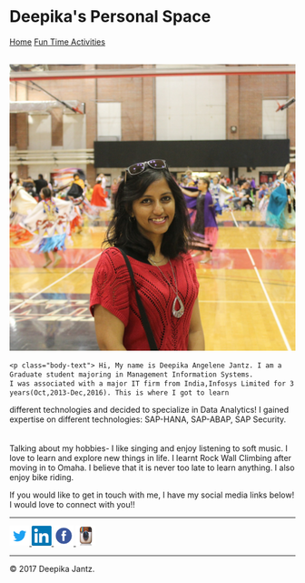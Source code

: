 <html lang="en">
<head>
	<meta charset="UTF-8">
	<title> Deepika's Blog </title>
	<meta name="viewport" content="width=device-width, initial-scale=1.0">
    <link href="main.css" rel="stylesheet" type="text/css" media="screen,projection" >
</head>
<br>
<br>
<br>
<h1> Deepika's Personal Space</h1>

<a href="sample.html" target="_self" class="button ">Home</a>
<a href="FunActivity.html" target="_self" class="button ">Fun Time Activities</a>

<br>
<img class="circle" src="Pics/Deepika.jpg" />

	<p class="body-text"> Hi, My name is Deepika Angelene Jantz. I am a Graduate student majoring in Management Information Systems.
	I was associated with a major IT firm from India,Infosys Limited for 3 years(Oct,2013-Dec,2016). This is where I got to learn
different technologies and decided to specialize in Data Analytics! I gained expertise on different technologies: SAP-HANA,
		SAP-ABAP,
		SAP Security.
		<br /><br /><br />
		Talking about my hobbies- I like singing and enjoy listening to soft music.
		I love to learn and explore new things in life. I learnt Rock Wall Climbing after moving in to Omaha.
		I believe that it is never too late to learn anything. I also enjoy bike riding.</p>




   <!-- Footer / About Section -->
<footer class="sample-text" id="about">
    <div>
		<p> If you would like to get in touch with me, I have my social media links below! I would love to connect
	with you!!</p>
		<hr>
		<a href="https://twitter.com/DeepsJantz">
		<img title="Twitter" alt="Twitter" src="Pics/01_twitter1.png" width="35" height="35" />
		</a>
		<a href="https://www.linkedin.com/in/deepika-jantz-07343b43/">
		<img title="LinkedIn" alt="LinkedIn" src="Pics/07_linkedin1.png" width="35" height="35" />
		</a>
		<a href="https://www.facebook.com/deepika.jantz">
		<img title="Facebook" alt="Facebook" src="Pics/02_facebook1.png" width="35" height="35" />
		</a>
		<a href="https://www.instagram.com/pepdeck91/">
		<img title="Instagram" alt="Instagram" src="Pics/13_pinterest1.png" width="35" height="35" />
		</a>
	</div>
	<hr>
 <p>&copy; 2017 Deepika Jantz. </p>
  </footer>
</body>
</html>

